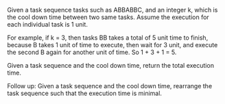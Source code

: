 Given a task sequence tasks such as ABBABBC, and an integer k, which is the cool down time between two same tasks. Assume the execution for each individual task is 1 unit.

For example, if k = 3, then tasks BB takes a total of 5 unit time to finish, because B takes 1 unit of time to execute, then wait for 3 unit, and execute the second B again for another unit of time. So 1 + 3 + 1 = 5.

Given a task sequence and the cool down time, return the total execution time.

Follow up: Given a task sequence and the cool down time, rearrange the task sequence such that the execution time is minimal.